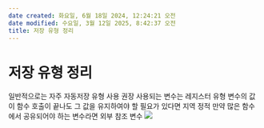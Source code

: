 ```yaml
---
date created: 화요일, 6월 18일 2024, 12:24:21 오전
date modified: 수요일, 3월 12일 2025, 8:42:37 오전
title: 저장 유형 정리
---
```


# 저장 유형 정리

일반적으로는 자주 자동저장 유형 사용 권장
사용되는 변수는 레지스터 유형
변수의 값이 함수 호출이 끝나도 그 값을 유지하여야 할 필요가 있다면 지역 정적
만약 많은 함수에서 공유되어야 하는 변수라면 외부 참조 변수
![](https://i.imgur.com/a4vVsyV.png)
